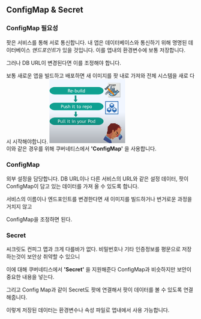 ## ConfigMap & Secret

### ConfigMap 필요성

팟은 서비스를 통해 서로 통신합니다. 내 앱은 데이터베이스와 통신하기 위해
명명된 데이터베이스 *엔드포인트*가 있을 것입니다. 이를 앱내의 환경변수에 보통 저장합니다.

그러나 DB URL이 변경된다면 이를 조정해야 합니다.

보통 새로운 앱을 빌드하고 배포하면 새 이미지를 팟 내로 가져와 전체 시스템을 새로 다시 시작해야합니다.
<img src="../../../static/img/img_6.png" alt="쿠버네티스 내부서비스의 URL" width="40%">\
이와 같은 경우를 위해 쿠버네티스에서 **'ConfigMap'** 을 사용합니다.

### ConfigMap
외부 설정을 담당합니다. DB URL이나 다른 서비스의 URL와 같은 설정 데이터, 팟이 ConfigMap이 담고 있는 데이터를 가져 올 수 있도록 합니다.

서비스의 이름이나 엔드포인트를 변경한다면 새 이미지를 빌드하거나 번거로운 과정을 거치지 않고

ConfigMap을 조정하면 된다.

### Secret
씨크릿도 컨피그 맵과 크게 다를바가 없다. 비밀번호나 기타 인증정보를 평문으로 저장하는것이 보안상 취약할 수 있으니

이에 대해 쿠버네티스에서 **'Secret'** 을 지원해준다 ConfigMap과 비슷하지만 보안이 중요한 내용을 넣는다.

그리고 Config Map과 같이 Secret도 팟에 연결해서 팟이 데이터를 볼 수 있도록 연결해줍니다.

이렇게 저장된 데이터는 환경변수나 속성 파일로 앱내에서 사용 가능합니다.
